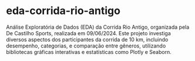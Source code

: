 # eda-corrida-rio-antigo
Análise Exploratória de Dados (EDA) da Corrida Rio Antigo, organizada pela De Castilho Sports, realizada em 09/06/2024. Este projeto investiga diversos aspectos dos participantes da corrida de 10 km, incluindo desempenho, categorias, e comparação entre gêneros, utilizando bibliotecas gráficas interativas e estatísticas como Plotly e Seaborn.
